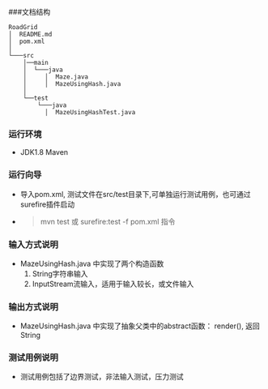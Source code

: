 ###文档结构
```
RoadGrid
│  README.md
│  pom.xml
│
└───src
    │──main
    │  └───java
    │     │  Maze.java
    │     │  MazeUsingHash.java
    │
    └──test
        └───java
          │  MazeUsingHashTest.java
```
### 运行环境
* JDK1.8 Maven
### 运行向导
* 导入pom.xml, 测试文件在src/test目录下,可单独运行测试用例，也可通过surefire插件启动
* > mvn test 或 surefire:test -f pom.xml 指令
### 输入方式说明
* MazeUsingHash.java 中实现了两个构造函数
    1. String字符串输入
    2. InputStream流输入，适用于输入较长，或文件输入
### 输出方式说明
* MazeUsingHash.java 中实现了抽象父类中的abstract函数： render(), 返回String
### 测试用例说明
* 测试用例包括了边界测试，非法输入测试，压力测试
